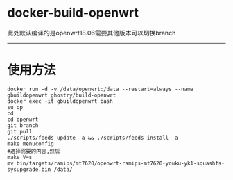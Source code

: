 # docker-build-openwrt

此处默认编译的是openwrt18.06需要其他版本可以切换branch

---
# 使用方法
```
docker run -d -v /data/openwrt:/data --restart=always --name gbuildopenwrt ghostry/build-openwrt
docker exec -it gbuildopenwrt bash
su op
cd
cd openwrt
git branch
git pull
./scripts/feeds update -a && ./scripts/feeds install -a
make menuconfig
#选择需要的内容,然后
make V=s
mv bin/targets/ramips/mt7620/openwrt-ramips-mt7620-youku-yk1-squashfs-sysupgrade.bin /data/
```
